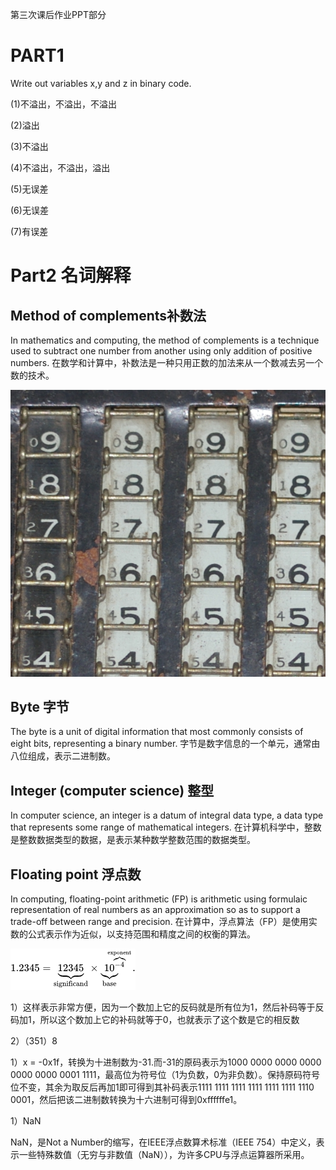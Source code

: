 第三次课后作业PPT部分
# PART1
Write out variables x,y and z in binary code.

(1)不溢出，不溢出，不溢出

(2)溢出

(3)不溢出

(4)不溢出，不溢出，溢出

(5)无误差

(6)无误差

(7)有误差
# Part2 名词解释
## Method of complements补数法
In mathematics and computing, the method of complements is a technique used to subtract one number from another using only addition of positive numbers. 
在数学和计算中，补数法是一种只用正数的加法来从一个数减去另一个数的技术。

![](images/补数法.jpg)

## Byte 字节
The byte is a unit of digital information that most commonly consists of eight bits, representing a binary number.
字节是数字信息的一个单元，通常由八位组成，表示二进制数。

## Integer (computer science) 整型
In computer science, an integer is a datum of integral data type, a data type that represents some range of mathematical integers.
在计算机科学中，整数是整数数据类型的数据，是表示某种数学整数范围的数据类型。

## Floating point 浮点数
In computing, floating-point arithmetic (FP) is arithmetic using formulaic representation of real numbers as an approximation so as to support a trade-off between range and precision.
在计算中，浮点算法（FP）是使用实数的公式表示作为近似，以支持范围和精度之间的权衡的算法。

![](images/float.png)

1）这样表示非常方便，因为一个数加上它的反码就是所有位为1，然后补码等于反码加1，所以这个数加上它的补码就等于0，也就表示了这个数是它的相反数

2）（351）8


1）x = -0x1f，转换为十进制数为-31.而-31的原码表示为1000 0000 0000 0000 0000 0000 0001 1111，最高位为符号位（1为负数，0为非负数）。保持原码符号位不变，其余为取反后再加1即可得到其补码表示1111 1111 1111 1111 1111 1111 1110 0001，然后把该二进制数转换为十六进制可得到0xffffffe1。

1）NaN

NaN，是Not a Number的缩写，在IEEE浮点数算术标准（IEEE 754）中定义，表示一些特殊数值（无穷与非数值（NaN）），为许多CPU与浮点运算器所采用。